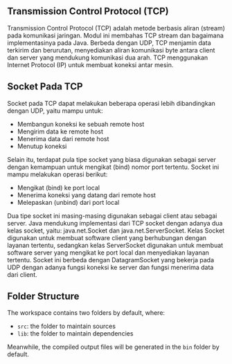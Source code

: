 ## Transmission Control Protocol (TCP)

Transmission Control Protocol (TCP) adalah metode berbasis aliran (stream) pada komunikasi jaringan. Modul ini membahas TCP stream dan bagaimana implementasinya pada Java. Berbeda dengan UDP, TCP menjamin data terkirim dan berurutan, menyediakan aliran komunikasi byte antara client dan server yang mendukung komunikasi dua arah. TCP menggunakan Internet Protocol (IP) untuk membuat koneksi antar mesin.

## Socket Pada TCP

Socket pada TCP dapat melakukan beberapa operasi lebih dibandingkan dengan UDP, yaitu mampu untuk:

- Membangun koneksi ke sebuah remote host
- Mengirim data ke remote host
- Menerima data dari remote host
- Menutup koneksi

Selain itu, terdapat pula tipe socket yang biasa digunakan sebagai server dengan kemampuan untuk mengikat (bind) nomor port tertentu. Socket ini mampu melakukan operasi berikut:

- Mengikat (bind) ke port local
- Menerima koneksi yang datang dari remote host
- Melepaskan (unbind) dari port local

Dua tipe socket ini masing-masing digunakan sebagai client atau sebagai server. Java mendukung implementasi dari TCP socket dengan adanya dua kelas socket, yaitu: java.net.Socket dan java.net.ServerSocket. Kelas Socket digunakan untuk membuat software client yang berhubungan dengan layanan tertentu, sedangkan kelas ServerSocket digunakan untuk membuat software server yang mengikat ke port local dan menyediakan layanan tertentu. Socket ini berbeda dengan DatagramSocket yang bekerja pada UDP dengan adanya fungsi koneksi ke server dan fungsi menerima data dari client.

## Folder Structure

The workspace contains two folders by default, where:

- `src`: the folder to maintain sources
- `lib`: the folder to maintain dependencies

Meanwhile, the compiled output files will be generated in the `bin` folder by default.
